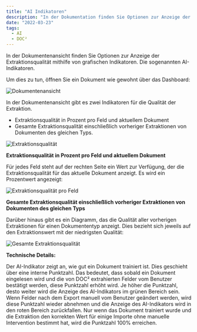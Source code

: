 ```yaml
---
title: "AI Indikatoren"
description: "In der Dokumentation finden Sie Optionen zur Anzeige der Extraktionsqualität mithilfe von grafischen Indikatoren. Die sogenannten AI-Indikatoren."
date: "2022-03-23"
tags:
  - AI
  - DOC²
---
```


In der Dokumentenansicht finden Sie Optionen zur Anzeige der Extraktionsqualität mithilfe von grafischen Indikatoren. Die sogenannten AI-Indikatoren.

Um dies zu tun, öffnen Sie ein Dokument wie gewohnt über das Dashboard:

![Dokumentenansicht](/_images/doc2/image-50-1024x391.png "Dokumentenansicht")

In der Dokumentenansicht gibt es zwei Indikatoren für die Qualität der Extraktion.

- Extraktionsqualität in Prozent pro Feld und aktuellem Dokument
- Gesamte Extraktionsqualität einschließlich vorheriger Extraktionen von Dokumenten des gleichen Typs.

![Extraktionsqualität](/_images/doc2/image-51-1024x474.png "Extraktionsqualität")

**Extraktionsqualität in Prozent pro Feld und aktuellem Dokument**

Für jedes Feld steht auf der rechten Seite ein Wert zur Verfügung, der die Extraktionsqualität für das aktuelle Dokument anzeigt. Es wird ein Prozentwert angezeigt:

![Extraktionsqualität pro Feld](/_images/doc2/image-52.png "Extraktionsqualität pro Feld")

**Gesamte Extraktionsqualität einschließlich vorheriger Extraktionen von Dokumenten des gleichen Typs**

Darüber hinaus gibt es ein Diagramm, das die Qualität aller vorherigen Extraktionen für einen Dokumententyp anzeigt. Dies bezieht sich jeweils auf den Extraktionswert mit der niedrigsten Qualität:

![Gesamte Extraktionsqualität](/_images/doc2/image-53.png "Gesamte Extraktionsqualität")

**Technische Details:**

Der AI-Indikator zeigt an, wie gut ein Dokument trainiert ist. Dies geschieht über eine interne Punktzahl. Das bedeutet, dass sobald ein Dokument eingelesen wird und die von DOC² extrahierten Felder vom Benutzer bestätigt werden, diese Punktzahl erhöht wird. Je höher die Punktzahl, desto weiter wird die Anzeige des AI-Indikators im grünen Bereich sein. Wenn Felder nach dem Export manuell vom Benutzer geändert werden, wird diese Punktzahl wieder abnehmen und die Anzeige des AI-Indikators wird in den roten Bereich zurückfallen. Nur wenn das Dokument trainiert wurde und die Extraktion den korrekten Wert für einige Importe ohne manuelle Intervention bestimmt hat, wird die Punktzahl 100% erreichen.